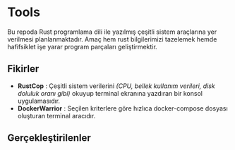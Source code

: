 # Tools

Bu repoda Rust programlama dili ile yazılmış çeşitli sistem araçlarına yer verilmesi planlanmaktadır. Amaç hem rust bilgilerimizi tazelemek hemde hafifsiklet işe yarar program parçaları geliştirmektir.

## Fikirler

- **RustCop** : Çeşitli sistem verilerini _(CPU, bellek kullanım verileri, disk doluluk oranı gibi)_ okuyup terminal ekranına yazdıran bir konsol uygulamasıdır.
- **DockerWarrior** : Seçilen kriterlere göre hızlıca docker-compose dosyası oluşturan terminal aracıdır.

## Gerçekleştirilenler
